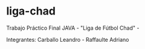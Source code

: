 # liga-chad
Trabajo Práctico Final JAVA - "Liga de Fútbol Chad" -

Integrantes:
Carballo Leandro - Raffaulte Adriano
